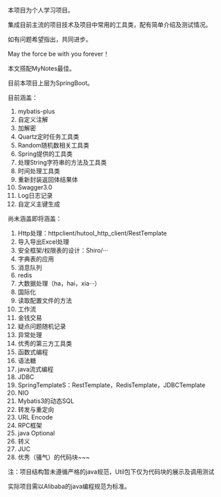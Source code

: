 本项目为个人学习项目。

集成目前主流的项目技术及项目中常用的工具类，配有简单介绍及测试情况。

如有问题希望指出，共同进步。

May the force be with you forever！

本文搭配MyNotes最佳。

目前本项目上层为SpringBoot。

目前涵盖：

1. mybatis-plus
2. 自定义注解
3. 加解密
4. Quartz定时任务工具类
5. Random随机数相关工具类
6. Spring提供的工具类
7. 处理String字符串的方法及工具类
8. 时间处理工具类
9. 重新封装返回体结果体
10. Swagger3.0
11. Log日志记录
12. 自定义主键生成

尚未涵盖即将涵盖：

1. Http处理：httpclient/hutool_http_client/RestTemplate
2. 导入导出Excel处理
3. 安全框架/权限表的设计：Shiro/···
4. 字典表的应用
5. 消息队列
6. redis
7. 大数据处理（ha，hai，xia···）
8. 国际化
9. 读取配置文件的方法
10. 工作流
11. 金钱交易
12. 疑点问题随机记录
13. 异常处理
14. 优秀的第三方工具类
15. 函数式编程
16. 语法糖
17. java流式编程
18. JDBC
19. SpringTemplateS：RestTemplate，RedisTemplate，JDBCTemplate
20. NIO
21. Mybatis3的动态SQL
22. 转发与重定向
23. URL Encode
24. RPC框架
25. java Optional
26. 转义
27. JUC
28. 优秀（骚气）的代码块~~~

注：项目结构暂未遵循严格的java规范，Util包下仅为代码块的展示及调用测试

实际项目需以Alibaba的java编程规范为标准。

